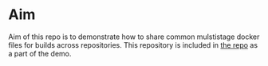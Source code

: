 # Aim

Aim of this repo is to demonstrate how to share common mulstistage docker files for builds across repositories. This repository is included in [the repo]([https://link](https://github.com/maniSbindra/action-consume-common-build-script)) as a part of the demo.
